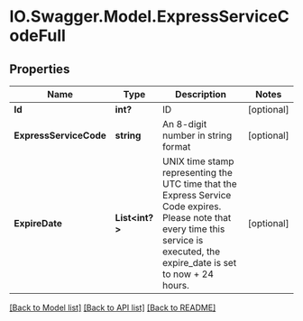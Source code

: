 # IO.Swagger.Model.ExpressServiceCodeFull
## Properties

Name | Type | Description | Notes
------------ | ------------- | ------------- | -------------
**Id** | **int?** | ID | [optional] 
**ExpressServiceCode** | **string** | An 8-digit number in string format | [optional] 
**ExpireDate** | **List&lt;int?&gt;** | UNIX time stamp representing the UTC time that the Express Service Code expires. Please note that every time this service is executed, the expire_date is set to now + 24 hours. | [optional] 

[[Back to Model list]](../README.md#documentation-for-models) [[Back to API list]](../README.md#documentation-for-api-endpoints) [[Back to README]](../README.md)

